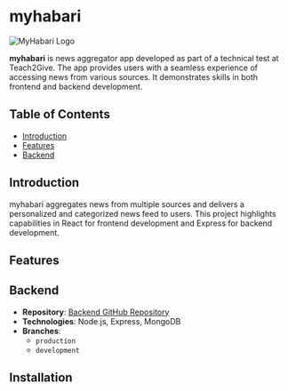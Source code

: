 # myhabari

![MyHabari Logo](.app_utils/NEWS.jpg) <!-- Replace with the actual path to your logo image -->

**myhabari** is  news aggregator app developed as part of a technical test at Teach2Give. The app provides users with a seamless experience of accessing news from various sources. It demonstrates skills in both frontend and backend development.

## Table of Contents

- [Introduction](#introduction)
- [Features](#features)
- [Backend](#backend)

## Introduction

myhabari aggregates news from multiple sources and delivers a personalized and categorized news feed to users. This project highlights capabilities in React for frontend development and Express for backend development.

## Features


## Backend

- **Repository**: [Backend GitHub Repository](<https://github.com/mbugua97/MyHabari>)
- **Technologies**: Node.js, Express, MongoDB
- **Branches**:
  - `production`
  - `development`

## Installation


